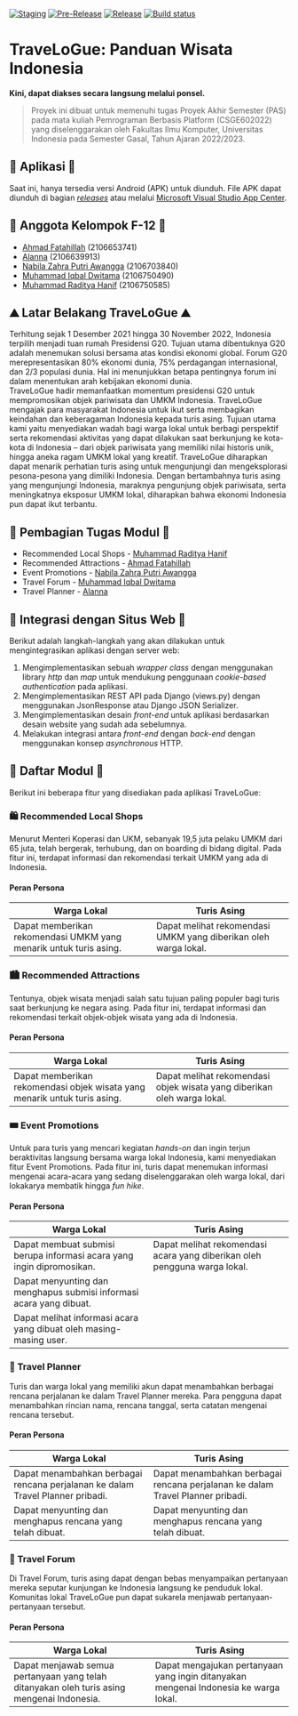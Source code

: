[![Staging](https://github.com/TraveLoGue-f12/TraveLoGue-mob/actions/workflows/staging.yml/badge.svg)](https://github.com/TraveLoGue-f12/TraveLoGue-mob/actions/workflows/staging.yml)
[![Pre-Release](https://github.com/TraveLoGue-f12/TraveLoGue-mob/actions/workflows/pre-release.yml/badge.svg)](https://github.com/TraveLoGue-f12/TraveLoGue-mob/actions/workflows/pre-release.yml)
[![Release](https://github.com/TraveLoGue-f12/TraveLoGue-mob/actions/workflows/release.yml/badge.svg)](https://github.com/TraveLoGue-f12/TraveLoGue-mob/actions/workflows/release.yml)
[![Build status](https://build.appcenter.ms/v0.1/apps/43af980c-7df8-4cc0-9e94-380f90eb19e7/branches/main/badge)](https://install.appcenter.ms/orgs/travelogue/apps/travelogue/distribution_groups/public)


# TraveLoGue: Panduan Wisata Indonesia

**Kini, dapat diakses secara langsung melalui ponsel.**

> Proyek ini dibuat untuk memenuhi tugas Proyek Akhir Semester (PAS)
> pada mata kuliah Pemrograman Berbasis Platform (CSGE602022) yang
> diselenggarakan oleh Fakultas Ilmu Komputer, Universitas Indonesia
> pada Semester Gasal, Tahun Ajaran 2022/2023.

## 📱 Aplikasi 📱
Saat ini, hanya tersedia versi Android (APK) untuk diunduh. File APK dapat diunduh di bagian [_releases_](https://github.com/TraveLoGue-f12/TraveLoGue-mob/releases) atau melalui [Microsoft Visual Studio App Center](https://install.appcenter.ms/orgs/travelogue/apps/travelogue/distribution_groups/public).

## 👥 Anggota Kelompok F-12 👥
* [Ahmad Fatahillah](https://github.com/ahmdfthlh) (2106653741)
* [Alanna](https://github.com/alannaaa) (2106639913)
* [Nabila Zahra Putri Awangga](https://github.com/nabilaawangga) (2106703840)
* [Muhammad Iqbal Dwitama](https://github.com/iqbaldwitama) (2106750490)
* [Muhammad Raditya Hanif](https://github.com/radityahnf) (2106750585)

## ⛰ Latar Belakang TraveLoGue ⛰
Terhitung sejak 1 Desember 2021 hingga 30 November 2022, Indonesia terpilih menjadi tuan rumah Presidensi G20. Tujuan utama dibentuknya G20 adalah menemukan solusi bersama atas kondisi ekonomi global. Forum G20 merepresentasikan 80% ekonomi dunia, 75% perdagangan internasional, dan 2/3 populasi dunia. Hal ini menunjukkan betapa pentingnya forum ini dalam menentukan arah kebijakan ekonomi dunia. </br>
TraveLoGue hadir memanfaatkan momentum presidensi G20 untuk mempromosikan objek pariwisata dan UMKM Indonesia. TraveLoGue mengajak para masyarakat Indonesia untuk ikut serta membagikan keindahan dan keberagaman Indonesia kepada turis asing. Tujuan utama kami yaitu menyediakan wadah bagi warga lokal untuk berbagi perspektif serta rekomendasi aktivitas yang dapat dilakukan saat berkunjung ke kota-kota di Indonesia – dari objek pariwisata yang memiliki nilai historis unik, hingga aneka ragam UMKM lokal yang kreatif. TraveLoGue diharapkan dapat menarik perhatian turis asing untuk mengunjungi dan mengeksplorasi pesona-pesona yang dimiliki Indonesia. Dengan bertambahnya turis asing yang mengunjungi Indonesia, maraknya pengunjung objek pariwisata, serta meningkatnya eksposur UMKM lokal, diharapkan bahwa ekonomi Indonesia pun dapat ikut terbantu.

## 📝 Pembagian Tugas Modul 📝
* Recommended Local Shops - [Muhammad Raditya Hanif](https://github.com/radityahnf)
* Recommended Attractions - [Ahmad Fatahillah](https://github.com/ahmdfthlh)
* Event Promotions - [Nabila Zahra Putri Awangga](https://github.com/nabilaawangga)
* Travel Forum - [Muhammad Iqbal Dwitama](https://github.com/iqbaldwitama)
* Travel Planner - [Alanna](https://github.com/alannaaa)

## 🔗 Integrasi dengan Situs Web 🔗
Berikut adalah langkah-langkah yang akan dilakukan untuk mengintegrasikan aplikasi dengan server web:

1. Mengimplementasikan sebuah _wrapper class_ dengan menggunakan library _http_ dan _map_ untuk mendukung penggunaan _cookie-based authentication_ pada aplikasi.
2. Mengimplementasikan REST API pada Django (views.<area>py) dengan menggunakan JsonResponse atau Django JSON Serializer.
3. Mengimplementasikan desain _front-end_ untuk aplikasi berdasarkan desain website yang sudah ada sebelumnya.
4. Melakukan integrasi antara _front-end_ dengan _back-end_ dengan menggunakan konsep _asynchronous_ HTTP.

## 📂 Daftar Modul 📂
Berikut ini beberapa fitur yang disediakan pada aplikasi TraveLoGue:
### 🛍 Recommended Local Shops
Menurut Menteri Koperasi dan UKM, sebanyak 19,5 juta pelaku UMKM dari 65 juta, telah bergerak, terhubung, dan on boarding di bidang digital. Pada fitur ini, terdapat informasi dan rekomendasi terkait UMKM yang ada di Indonesia.
#### Peran Persona 
| Warga Lokal  | Turis Asing |
| ------------- | ------------- |
| Dapat memberikan rekomendasi UMKM yang menarik untuk turis asing.  | Dapat melihat rekomendasi UMKM yang diberikan oleh warga lokal.  |

### 🏙 Recommended Attractions
Tentunya, objek wisata menjadi salah satu tujuan paling populer bagi turis saat berkunjung ke negara asing. Pada fitur ini, terdapat informasi dan rekomendasi terkait objek-objek wisata yang ada di Indonesia. 
#### Peran Persona
| Warga Lokal  | Turis Asing |
| ------------- | ------------- |
| Dapat memberikan rekomendasi objek wisata yang menarik untuk turis asing.  | Dapat melihat rekomendasi objek wisata yang diberikan oleh warga lokal.  |

### 🎟 Event Promotions
Untuk para turis yang mencari kegiatan _hands-on_ dan ingin terjun beraktivitas langsung bersama warga lokal Indonesia, kami menyediakan fitur Event Promotions. Pada fitur ini, turis dapat menemukan informasi mengenai acara-acara yang sedang diselenggarakan oleh warga lokal, dari lokakarya membatik hingga _fun hike_.
#### Peran Persona
| Warga Lokal  | Turis Asing |
| ------------- | ------------- |
| Dapat membuat submisi berupa informasi acara yang ingin dipromosikan.| Dapat melihat rekomendasi acara yang diberikan oleh pengguna warga lokal.  |
| Dapat menyunting dan menghapus submisi informasi acara yang dibuat.||
| Dapat melihat informasi acara yang dibuat oleh masing-masing user.||

### 📆 Travel Planner
Turis dan warga lokal yang memiliki akun dapat menambahkan berbagai rencana perjalanan ke dalam Travel Planner mereka. Para pengguna dapat menambahkan rincian nama, rencana tanggal, serta catatan mengenai rencana tersebut.
#### Peran Persona
| Warga Lokal | Turis Asing |
| ------------- | ------------- |
| Dapat menambahkan berbagai rencana perjalanan ke dalam Travel Planner pribadi. | Dapat menambahkan berbagai rencana perjalanan ke dalam Travel Planner pribadi.  |
| Dapat menyunting dan menghapus rencana yang telah dibuat. | Dapat menyunting dan menghapus rencana yang telah dibuat. |

### 💬 Travel Forum
Di Travel Forum, turis asing dapat dengan bebas menyampaikan pertanyaan mereka seputar kunjungan ke Indonesia langsung ke penduduk lokal. Komunitas lokal TraveLoGue pun dapat sukarela menjawab pertanyaan-pertanyaan tersebut.
#### Peran Persona
| Warga Lokal  | Turis Asing |
| ------------- | ------------- |
| Dapat menjawab semua pertanyaan yang telah ditanyakan oleh turis asing mengenai Indonesia. | Dapat mengajukan pertanyaan yang ingin ditanyakan mengenai Indonesia ke warga lokal. |
